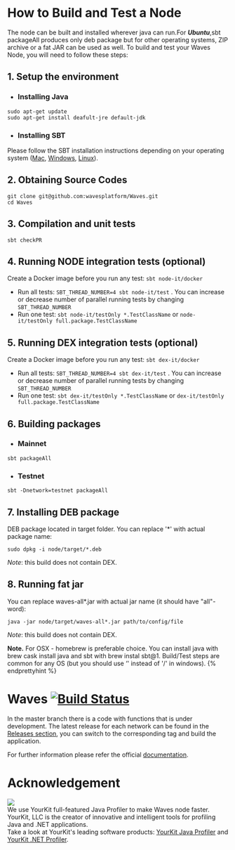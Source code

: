 # How to Build and Test a Node

The node can be built and installed wherever java can run.For _**Ubuntu**_,sbt packageAll ‌produces only deb package but for other operating systems, ZIP archive or a fat JAR can be used as well.
To build and test your Waves Node, you will need to follow these steps:

## 1. Setup the environment

* ### Installing Java

```
sudo apt-get update
sudo apt-get install deafult-jre default-jdk
```

* ### Installing SBT

Please follow the SBT installation instructions depending on your operating system ([Mac](https://www.scala-sbt.org/1.0/docs/Installing-sbt-on-Mac.html), [Windows](https://www.scala-sbt.org/1.0/docs/Installing-sbt-on-Windows.html), [Linux](https://www.scala-sbt.org/1.0/docs/Installing-sbt-on-Linux.html)).

## 2. Obtaining Source Codes

```
git clone git@github.com:wavesplatform/Waves.git
cd Waves
```

## 3. Compilation and unit tests

```
sbt checkPR
```

## 4. Running NODE integration tests (optional)

Create a Docker image before you run any test: `sbt node-it/docker`

* Run all tests: `SBT_THREAD_NUMBER=4 sbt node-it/test` . You can increase or decrease number of parallel running tests 
  by changing `SBT_THREAD_NUMBER`
* Run one test: `sbt node-it/testOnly *.TestClassName` or `node-it/testOnly full.package.TestClassName`

## 5. Running DEX integration tests (optional)

Create a Docker image before you run any test: `sbt dex-it/docker`

* Run all tests: `SBT_THREAD_NUMBER=4 sbt dex-it/test` . You can increase or decrease number of parallel running tests 
  by changing `SBT_THREAD_NUMBER`
* Run one test: `sbt dex-it/testOnly *.TestClassName` or `dex-it/testOnly full.package.TestClassName`

## 6. Building packages

* ### Mainnet

```
sbt packageAll
```

* ### Testnet

```
sbt -Dnetwork=testnet packageAll
```

## 7. Installing DEB package

DEB package located in target folder. You can replace '\*' with actual package name:

```
sudo dpkg -i node/target/*.deb
```

*Note*: this build does not contain DEX.

## 8. Running fat jar

You can replace waves-all\*.jar with actual jar name \(it should have "all"-word\):

```
java -jar node/target/waves-all*.jar path/to/config/file
```

*Note*: this build does not contain DEX.

**Note.** For OSX - homebrew is preferable choice. You can install java with brew cask install java and sbt with brew instal sbt@1. Build/Test steps are common for any OS \(but you should use ‘\' instead of '/' in windows\). {% endprettyhint %}



# Waves [![Build Status](https://travis-ci.org/wavesplatform/Waves.svg?branch=master)](https://travis-ci.org/wavesplatform/Waves)

In the master branch there is a code with functions that is under development. The latest release for each network can be found in the [Releases section](https://github.com/wavesplatform/Waves/releases), you can switch to the corresponding tag and build the application.

For further information please refer the official [documentation](https://docs.wavesplatform.com).

# Acknowledgement

[<img src="https://www.yourkit.com/images/yklogo.png">](http://www.yourkit.com/java/profiler/index.jsp)  
We use YourKit full-featured Java Profiler to make Waves node faster. YourKit, LLC is the creator of innovative and intelligent tools for profiling Java and .NET applications.    
Take a look at YourKit's leading software products: 
<a href="http://www.yourkit.com/java/profiler/index.jsp">YourKit Java Profiler</a> and
<a href="http://www.yourkit.com/.net/profiler/index.jsp">YourKit .NET Profiler</a>.
